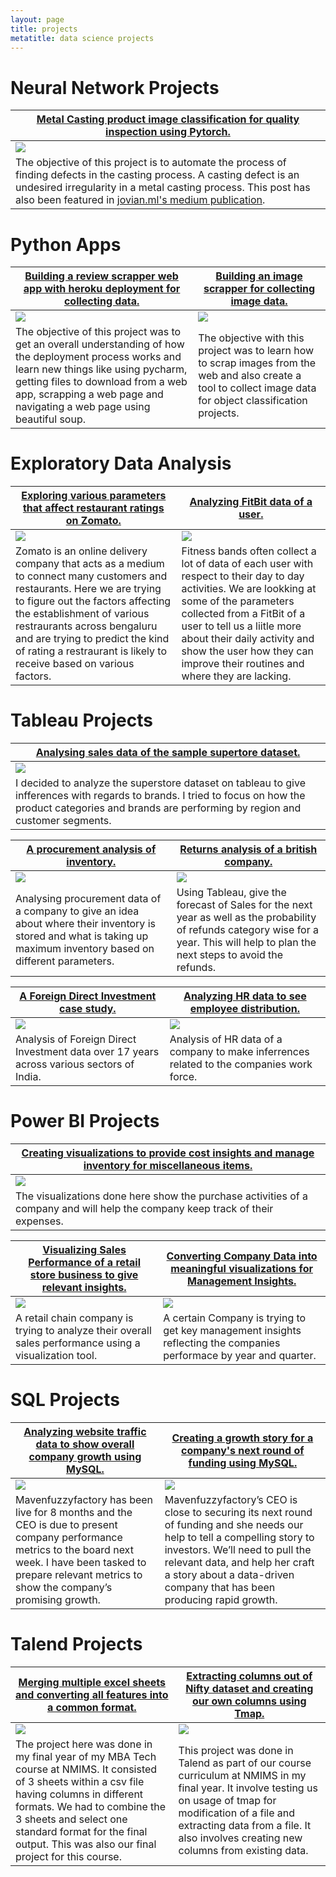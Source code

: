 ```yaml
---
layout: page
title: projects
metatitle: data science projects
---
```



# Neural Network Projects

|<a href = "https://tejasmohanayyar.github.io/metalcastingqc" id = "postlink" target = "_blank">Metal Casting product image classification for quality inspection using Pytorch.</a>|
|---|
|<img  id = "post-image" src = "/images/Metal casting project images/imageset.png">|
|The objective of this project is to automate the process of finding defects in the casting process. A casting defect is an undesired irregularity in a metal casting process. This post has also been featured in <a href = "https://medium.com/jovianml/metal-casting-product-image-classification-for-quality-inspection-using-pytorch-72c696d205f3" target = "_blank">jovian.ml's medium publication</a>.|

# Python Apps

|<a target = "_blank" href = "https://tejasmohanayyar.github.io/review-scrapper" id = "postlink" >Building a review scrapper web app with heroku deployment for collecting data.</a>|<a target = "_blank" href = "https://tejasmohanayyar.github.io/image-scrapper" id = "postlink" >Building an image scrapper for collecting image data.</a>|
|---|---|
|<img  id = "post-image" src = "/images/deployment/review-scrapper-results.png">|<img  id = "post-image" src = "/images/deployment/review1.png">|
|The objective of this project was to get an overall understanding of how the deployment process works and learn new things like using pycharm, getting files to download from a web app, scrapping a web page and navigating a web page using beautiful soup.|The objective with this project was to learn how to scrap images from the web and also create a tool to collect image data for object classification projects.|

# Exploratory Data Analysis

|<a target = "_blank" href = "https://tejasmohanayyar.github.io/pdf/zomato_EDA.pdf" id = "postlink" >Exploring various parameters that affect restaurant ratings on Zomato.</a>|<a target = "_blank" href = "https://tejasmohanayyar.github.io/pdf/FitBit.pdf" id = "postlink">Analyzing FitBit data of a user.</a>|
|---|---|
|<img  id = "post-image" src = "/images/EDA_Images/output_55_1.png">|<img id = "post-image" src = "/images/EDA_Images/fitbit.png">|
|Zomato is an online delivery company that acts as a medium to connect many customers and restaurants. Here we are trying to figure out the factors affecting the establishment of various restraurants across bengaluru and are trying to predict the kind of rating a restraurant is likely to receive based on various factors.|Fitness bands often collect a lot of data of each user with respect to their day to day activities. We are lookking at some of the parameters collected from a FitBit of a user to tell us a liitle more about their daily activity and show the user how they can improve their routines and where they are lacking.|

# Tableau Projects

|<a target = "_blank" href = "https://tejasmohanayyar.github.io/tableau-superstore-sales" id = "postlink" >Analysing sales data of the sample supertore dataset.</a>|
|--|
|<img id = "post-image" src="/images/tableau-images/tableau-superstore.png">|
|I decided to analyze the superstore dataset on tableau to give infferences with regards to brands. I tried to focus on how the product categories and brands are performing by region and customer segments.|

|<a target = "_blank" href = "https://tejasmohanayyar.github.io/tableau-procurement-analysis" id = "postlink" >A procurement analysis of inventory.</a>|<a target = "_blank" href = "https://tejasmohanayyar.github.io/tableau-project-sales" id = "postlink">Returns analysis of a british company.</a>|
|---|---|
|<img id = "post-image" src="/images/tableau-images/proc6.png">|<img id = "post-image" src = "/images/tableau-images/tableau-sales.png">|
|Analysing procurement data of a company to give an idea about where their inventory is stored and what is taking up maximum inventory based on different parameters.|Using Tableau, give the forecast of Sales for the next year as well as the probability of refunds category wise for a year. This will help to plan the next steps to avoid the refunds.|

|<a target = "_blank" href = "https://tejasmohanayyar.github.io/tableau-financial-reports" id = "postlink" >A Foreign Direct Investment case study.</a>|<a target = "_blank" href = "https://tejasmohanayyar.github.io/tableau-hr-reports" id = "postlink" >Analyzing HR data to see employee distribution.</a>|
|---|---|
|<img  id = "post-image" src = "/images/tableau-images/Financial-reports.png">|<img id = "post-image" src = "/images/tableau-images/hr.png">|
|Analysis of Foreign Direct Investment data over 17 years across various sectors of India.|Analysis of HR data of a company to make inferrences related to the companies work force.|

# Power BI Projects

|<a target = "_blank" href = "https://tejasmohanayyar.github.io/cost-insights" id = "postlink">Creating visualizations to provide cost insights and manage inventory for miscellaneous items.</a>|
|---|
|<img id = "post-image" src = "/images/Power BI project Screens/Cost Insights Dashboard.png">|
|The visualizations done here show the purchase activities of a company and will help the company keep track of their expenses.|

|<a target = "_blank" href = "https://tejasmohanayyar.github.io/retail-analysis" id = "postlink" >Visualizing Sales Performance of a retail store business to give relevant insights. </a>|<a target = "_blank" href = "https://tejasmohanayyar.github.io/management-insights" id = "postlink">Converting Company Data into meaningful visualizations for Management Insights.</a>|
|---|---|
|<img  id = "post-image" src = "/images/Power BI project Screens/Retail Analytics Dashboard.png">|<img id = "post-image" src = "/images/Power BI project Screens/Management Insights Dashboard.png">|
|A retail chain company is trying to analyze their overall sales performance using a visualization tool.|A certain Company is trying to get key management insights reflecting the companies performace by year and quarter.|

# SQL Projects

|<a target = "_blank" href = "https://tejasmohanayyar.github.io/sql-p1" id = "postlink" >Analyzing website traffic data to show overall company growth using MySQL.</a>|<a target = "_blank" href = "https://tejasmohanayyar.github.io/sql-p2" id = "postlink">Creating a growth story for a company's next round of funding using MySQL.</a>|
|---|---|
|<img  id = "post-image" src = "/images/Images/SQL Outputs/mid course project output images/Header mid-course.png">|<img id = "post-image" src = "/images/Images/SQL Outputs/Final course project output images/Header Final Course.png">|
|Mavenfuzzyfactory has been live for 8 months and the CEO is due to present company performance metrics to the board next week. I have been tasked to prepare relevant metrics to show the company’s promising growth.|Mavenfuzzyfactory’s CEO is close to securing its next round of funding and she needs our help to tell a compelling story to investors. We’ll need to pull the relevant data, and help her craft a story about a data-driven company that has been producing rapid growth.|

# Talend Projects

|<a target = "_blank" href = "https://tejasmohanayyar.github.io/ETL-leads-project" id = "postlink" > Merging multiple excel sheets and converting all features into a common format.</a>|<a target = "_blank" href = "https://tejasmohanayyar.github.io/ETL-nifty-project" id = "postlink" > Extracting columns out of Nifty dataset and creating our own columns using Tmap.</a>|
|--|---|
|<img id = "post-image" src = "/images/talend-images/talend_project.png">|<img id = "post-image" src = "/images/talend-images/talend-m23.png">|
|The project here was done in my final year of my MBA Tech course at NMIMS. It consisted of 3 sheets within a csv file having columns in different formats. We had to combine the 3 sheets and select one standard format for the final output. This was also our final project for this course.| This project was done in Talend as part of our course curriculum at NMIMS in my final year. It involve testing us on usage of tmap for modification of a file and extracting data from a file. It also involves creating new columns from existing data.|


